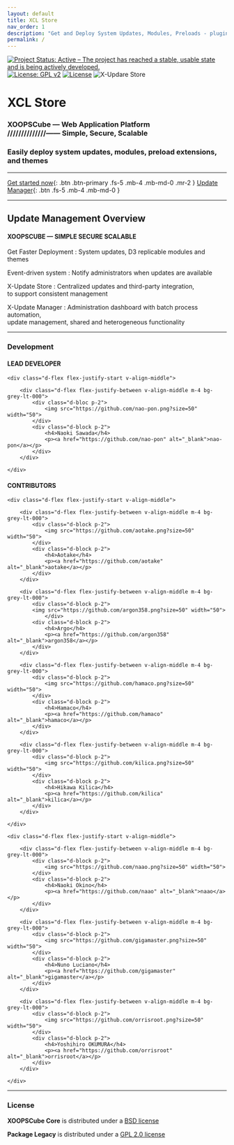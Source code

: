 ```yaml
---
layout: default
title: XCL Store
nav_order: 1
description: "Get and Deploy System Updates, Modules, Preloads - plugin extension - and Themes."
permalink: /
---
```


[![Project Status: Active – The project has reached a stable, usable state and is being actively developed.](https://www.repostatus.org/badges/2.0.0/active.svg)](https://github.com/xoopscube/xcl)
[![License: GPL v2](https://img.shields.io/badge/License-GPL_v2-blue.svg)](https://www.gnu.org/licenses/old-licenses/gpl-2.0.en.html)
[![License](https://img.shields.io/badge/License-BSD_3--Clause-blue.svg)](https://opensource.org/licenses/BSD-3-Clause)
![X-Updare Store](https://img.shields.io/badge/X--Update%20Store-Pending-red)



<h1 class="fs-9"> XCL Store</h1>

<h3 class="fs-6 fw-300"> XOOPSCube — Web Application Platform<br>//////////////—— Simple, Secure, Scalable</h3>

<h3 class="fs-6 fw-300">Easily deploy system updates, modules, preload extensions, and themes</h3>


---
   
[Get started now](/docs/getstart.md){: .btn .btn-primary .fs-5 .mb-4 .mb-md-0 .mr-2 } [Update Manager](/docs/xupdate.md){: .btn .fs-5 .mb-4 .mb-md-0 }
   
---


<h2 class="fs-7 fw-300">Update Management Overview</h2>


#### XOOPSCUBE — SIMPLE SECURE SCALABLE

Get Faster Deployment
: System updates, D3 replicable modules and themes

Event-driven system
: Notify administrators when updates are available

X-Update Store 
: Centralized updates and third-party integration,  
  to support consistent management

X-Update Manager 
: Administration dashboard with batch process automation,  
  update management, shared and heterogeneous functionality

<hr>

<h3 class="fs-7 fw-300">Development</h3>

<div class="code-example">

<h4>LEAD DEVELOPER</h4>

    <div class="d-flex flex-justify-start v-align-middle">

        <div class="d-flex flex-justify-between v-align-middle m-4 bg-grey-lt-000">
            <div class="d-bloc p-2">
                <img src="https://github.com/nao-pon.png?size=50" width="50">
            </div>
            <div class="d-block p-2">
                <h4>Naoki Sawada</h4>
                <p><a href="https://github.com/nao-pon" alt="_blank">nao-pon</a></p>
            </div>
        </div>

    </div>

</div>
  

<div class="code-example">

  <h4>CONTRIBUTORS</h4>

    <div class="d-flex flex-justify-start v-align-middle">

        <div class="d-flex flex-justify-between v-align-middle m-4 bg-grey-lt-000">
            <div class="d-block p-2">
                <img src="https://github.com/aotake.png?size=50" width="50">
            </div>
            <div class="d-block p-2">
                <h4>Aotake</h4>
                <p><a href="https://github.com/aotake" alt="_blank">aotake</a></p>
            </div>
        </div>

        <div class="d-flex flex-justify-between v-align-middle m-4 bg-grey-lt-000">
            <div class="d-block p-2">
            <img src="https://github.com/argon358.png?size=50" width="50">
                </div>
            <div class="d-block p-2">
                <h4>Argo</h4>
                <p><a href="https://github.com/argon358" alt="_blank">argon358</a></p>
            </div>
        </div>

        <div class="d-flex flex-justify-between v-align-middle m-4 bg-grey-lt-000">
            <div class="d-block p-2">
                <img src="https://github.com/hamaco.png?size=50" width="50">
            </div>
            <div class="d-block p-2">
                <h4>Hamaco</h4>
                <p><a href="https://github.com/hamaco" alt="_blank">hamaco</a></p>
            </div>
        </div>

        <div class="d-flex flex-justify-between v-align-middle m-4 bg-grey-lt-000">
            <div class="d-block p-2">
                <img src="https://github.com/kilica.png?size=50" width="50">
            </div>
            <div class="d-block p-2">
                <h4>Hikawa Kilica</h4>
                <p><a href="https://github.com/kilica" alt="_blank">kilica</a></p>
            </div>
        </div>

    </div>

    <div class="d-flex flex-justify-start v-align-middle">

        <div class="d-flex flex-justify-between v-align-middle m-4 bg-grey-lt-000">
            <div class="d-block p-2">
                <img src="https://github.com/naao.png?size=50" width="50">
            </div>
            <div class="d-block p-2">
                <h4>Naoki Okino</h4>
                <p><a href="https://github.com/naao" alt="_blank">naao</a></p>
            </div>
        </div>

        <div class="d-flex flex-justify-between v-align-middle m-4 bg-grey-lt-000">
            <div class="d-block p-2">
                <img src="https://github.com/gigamaster.png?size=50" width="50">
            </div>
            <div class="d-block p-2">
                <h4>Nuno Luciano</h4>
                <p><a href="https://github.com/gigamaster" alt="_blank">gigamaster</a></p>
            </div>
        </div>

        <div class="d-flex flex-justify-between v-align-middle m-4 bg-grey-lt-000">
            <div class="d-block p-2">
                <img src="https://github.com/orrisroot.png?size=50" width="50">
            </div>
            <div class="d-block p-2">
                <h4>Yoshihiro OKUMURA</h4>
                <p><a href="https://github.com/orrisroot" alt="_blank">orrisroot</a></p>
            </div>
        </div>

    </div>

</div>


<hr>


<h3 class="fs-7 fw-300">License</h3>

<p><b>XOOPSCube Core</b> is distributed under a <a href="https://github.com/xoopscube/legacy/blob/2.3/BSD_license.txt" target="">BSD license</a></p>

<p><b>Package Legacy</b> is distributed under a <a href="" target="https://github.com/xoopscube/legacy/blob/2.3/gpl-2.0_license.md">GPL 2.0 license</a></p>

<p></p>
